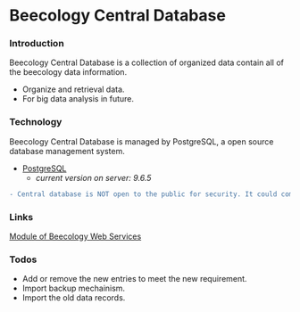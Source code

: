 # Beecology Central Database

### Introduction
Beecology Central Database is a collection of organized data contain all of the beecology data information.
  - Organize and retrieval data.
  - For big data analysis in future.


### Technology

Beecology Central Database is managed by PostgreSQL, a open source database management system.

* [PostgreSQL](https://www.postgresql.org/) 
    * *current version on server: 9.6.5*

```diff
- Central database is NOT open to the public for security. It could communicate with client ends through beecology web service.
```

### Links
[Module of Beecology Web Services](https://biymon.github.io/Beecology-Module/)

### Todos

 - Add or remove the new entries to meet the new requirement.
 - Import backup mechainism.
 - Import the old data records.
